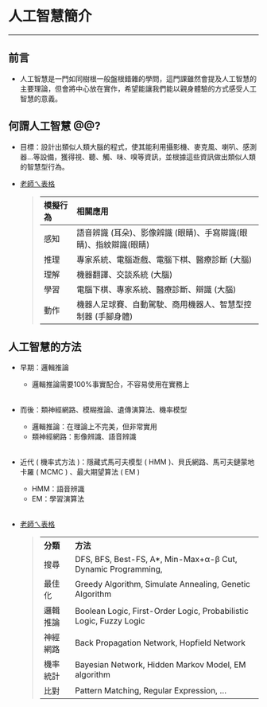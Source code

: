 # 人工智慧簡介
---

## 前言
* 人工智慧是一門如同樹根一般盤根錯雜的學問，這門課雖然會提及人工智慧的主要理論，但會將中心放在實作，希望能讓我們能以親身體驗的方式感受人工智慧的意義。

## 何謂人工智慧 @@?
* 目標：設計出類似人類大腦的程式，使其能利用攝影機、麥克風、喇叭、感測器...等設備，獲得視、聽、觸、味、嗅等資訊，並根據這些資訊做出類似人類的智慧型行為。

* [老師ㄟ表格](https://misavo.com/blog/%E9%99%B3%E9%8D%BE%E8%AA%A0/%E6%9B%B8%E7%B1%8D/%E4%BA%BA%E5%B7%A5%E6%99%BA%E6%85%A7/01-%E4%BA%BA%E5%B7%A5%E6%99%BA%E6%85%A7%E7%B0%A1%E4%BB%8B/A-%E7%94%9A%E9%BA%BC%E6%98%AF%E4%BA%BA%E5%B7%A5%E6%99%BA%E6%85%A7%EF%BC%9F)
    >模擬行為|相關應用
    >:---|:---
    >感知|語音辨識 (耳朵)、影像辨識 (眼睛)、手寫辯識(眼睛)、指紋辯識(眼睛)
    >推理|專家系統、電腦遊戲、電腦下棋、醫療診斷 (大腦)
    >理解|機器翻譯、交談系統 (大腦)
    >學習|電腦下棋、專家系統、醫療診斷、辯識 (大腦)
    >動作|機器人足球賽、自動駕駛、商用機器人、智慧型控制器 (手腳身體)

## 人工智慧的方法
* 早期：邏輯推論
    * 邏輯推論需要100%事實配合，不容易使用在實務上<br><br>

* 而後：類神經網路、模糊推論、遺傳演算法、機率模型
    * 邏輯推論：在理論上不完美，但非常實用
    * 類神經網路：影像辨識、語音辨識<br><br>

* 近代 ( 機率式方法 )：隱藏式馬可夫模型 ( HMM )、貝氏網路、馬可夫鏈蒙地卡羅 ( MCMC ) 、最大期望算法 ( EM )
    * HMM：語音辨識
    * EM：學習演算法<br><br>

* [老師ㄟ表格](https://misavo.com/blog/%E9%99%B3%E9%8D%BE%E8%AA%A0/%E6%9B%B8%E7%B1%8D/%E4%BA%BA%E5%B7%A5%E6%99%BA%E6%85%A7/01-%E4%BA%BA%E5%B7%A5%E6%99%BA%E6%85%A7%E7%B0%A1%E4%BB%8B/A-%E7%94%9A%E9%BA%BC%E6%98%AF%E4%BA%BA%E5%B7%A5%E6%99%BA%E6%85%A7%EF%BC%9F)
    ><table>
    ><tbody><tr><th align = left>分類       </th><th align = left>  方法</th></tr>

    ><tr><td>搜尋       </td><td>   DFS, BFS, Best-FS, A*, Min-Max+α-β Cut, Dynamic Programming, </td></tr>
    ><tr><td>最佳化     </td><td>   Greedy Algorithm, Simulate Annealing, Genetic Algorithm</td></tr>
    ><tr><td>邏輯推論   </td><td>   Boolean Logic, First-Order Logic, Probabilistic Logic, Fuzzy Logic     </td></tr>
    ><tr><td>神經網路   </td><td>     Back Propagation Network, Hopfield Network</td></tr>
    ><tr><td>機率統計   </td><td>     Bayesian Network, Hidden Markov Model, EM algorithm</td></tr>
    ><tr><td>比對      </td><td>      Pattern Matching, Regular Expression, …</td></tr>
    </tbody></table>